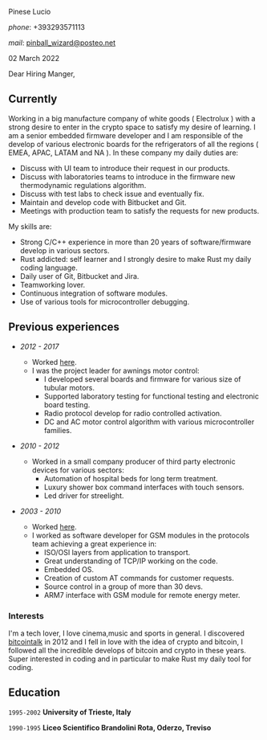Pinese Lucio

_phone_: +393293571113

_mail_: pinball_wizard@posteo.net

02 March 2022

Dear Hiring Manger,




## Currently

Working in a big manufacture company of white goods ( Electrolux ) with a strong desire to enter in the crypto space to satisfy my desire of learning.
I am a senior embedded firmware developer and I am responsible of the develop of various electronic boards for the refrigerators of all the regions ( EMEA, APAC, LATAM and NA ).
In these company my daily duties are:
* Discuss with UI team to introduce their request in our products.
* Discuss with laboratories teams to introduce in the firmware new thermodynamic regulations algorithm.
* Discuss with test labs to check issue and eventually fix.
* Maintain and develop code with Bitbucket and Git.
* Meetings with production team to satisfy the requests for new products.

My skills are:
* Strong C/C++ experience in more than 20 years of software/firmware develop in various sectors.
* Rust addicted: self learner and I strongly desire to make Rust my daily coding language.
* Daily user of Git, Bitbucket and Jira.
* Teamworking lover.
* Continuous integration of software modules.
* Use of various tools for microcontroller debugging.

## Previous experiences

* *2012 - 2017*
  * Worked [here](https://www.niceforyou.com/it).
  * I was the project leader for awnings motor control:
    * I developed several boards and firmware for various size of tubular motors.
    * Supported laboratory testing for functional testing and electronic board testing.
    * Radio protocol develop for radio controlled activation.
    * DC and AC motor control algorithm with various microcontroller families.

* *2010 - 2012*
  * Worked in a small company producer of third party electronic devices for various sectors:
    * Automation of hospital beds for long term treatment.
    * Luxury shower box command interfaces with touch sensors.
    * Led driver for streelight.
 
* *2003 - 2010*
  * Worked [here](https://www.telit.com/).
  * I worked as software developer for GSM modules in the protocols team achieving a great experience in:
    * ISO/OSI layers from application to transport.
    * Great understanding of TCP/IP working on the code.
    * Embedded OS.
    * Creation of custom AT commands for customer requests.
    * Source control in a group of more than 30 devs.
    * ARM7 interface with GSM module for remote energy meter.
 

### Interests

I'm a tech lover, I love cinema,music and sports in general.
I discovered [bitcointalk](https://bitcointalk.org/) in 2012 and I fell in love with the idea of crypto and bitcoin, I followed all the incredible develops of bitcoin and crypto in these years.
Super interested in coding and in particular to make Rust my daily tool for coding.


## Education

`1995-2002`
__University of Trieste, Italy__

`1990-1995`
__Liceo Scientifico Brandolini Rota, Oderzo, Treviso__





<!-- ### Footer
Last updated: May 2013 -->
